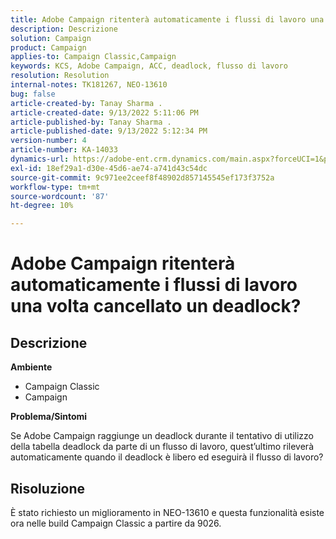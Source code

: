 ```yaml
---
title: Adobe Campaign ritenterà automaticamente i flussi di lavoro una volta cancellato un deadlock?
description: Descrizione
solution: Campaign
product: Campaign
applies-to: Campaign Classic,Campaign
keywords: KCS, Adobe Campaign, ACC, deadlock, flusso di lavoro
resolution: Resolution
internal-notes: TK181267, NEO-13610
bug: false
article-created-by: Tanay Sharma .
article-created-date: 9/13/2022 5:11:06 PM
article-published-by: Tanay Sharma .
article-published-date: 9/13/2022 5:12:34 PM
version-number: 4
article-number: KA-14033
dynamics-url: https://adobe-ent.crm.dynamics.com/main.aspx?forceUCI=1&pagetype=entityrecord&etn=knowledgearticle&id=33c2550b-8733-ed11-9db1-002248086735
exl-id: 18ef29a1-d30e-45d6-ae74-a741d43c54dc
source-git-commit: 9c971ee2ceef8f48902d857145545ef173f3752a
workflow-type: tm+mt
source-wordcount: '87'
ht-degree: 10%

---
```


# Adobe Campaign ritenterà automaticamente i flussi di lavoro una volta cancellato un deadlock?

## Descrizione


<b>Ambiente</b>

- Campaign Classic
- Campaign




<b>Problema/Sintomi</b>

Se Adobe Campaign raggiunge un deadlock durante il tentativo di utilizzo della tabella deadlock da parte di un flusso di lavoro, quest’ultimo rileverà automaticamente quando il deadlock è libero ed eseguirà il flusso di lavoro?

## Risoluzione


È stato richiesto un miglioramento in NEO-13610 e questa funzionalità esiste ora nelle build Campaign Classic a partire da 9026.
